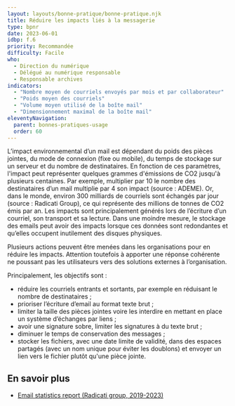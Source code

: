 ```yaml
---
layout: layouts/bonne-pratique/bonne-pratique.njk
title: Réduire les impacts liés à la messagerie
type: bpnr
date: 2023-06-01
idbp: f.6
priority: Recommandée
difficulty: Facile
who:
  - Direction du numérique
  - Délégué au numérique responsable
  - Responsable archives
indicators:
  - "Nombre moyen de courriels envoyés par mois et par collaborateur"
  - "Poids moyen des courriels"
  - "Volume moyen utilisé de la boîte mail"
  - "Dimensionnement maximal de la boîte mail"
eleventyNavigation:
  parent: bonnes-pratiques-usage
  order: 60
---
```


L’impact environnemental d’un mail est dépendant du poids des pièces jointes, du mode de connexion (fixe ou mobile), du temps de stockage sur un serveur et du nombre de destinataires. En fonction de ces paramètres, l'impact peut représenter quelques grammes d'émissions de CO2 jusqu'à plusieurs centaines. Par exemple, multiplier par 10 le nombre des destinataires d’un mail multiplie par 4 son impact (source : ADEME). Or, dans le monde, environ 300 milliards de courriels sont échangés par jour (source : Radicati Group), ce qui représente des millions de tonnes de CO2 émis par an. Les impacts sont principalement générés lors de l’écriture d’un courriel, son transport et sa lecture. Dans une moindre mesure, le stockage des emails peut avoir des impacts lorsque ces données sont redondantes et qu’elles occupent inutilement des disques physiques.

Plusieurs actions peuvent être menées dans les organisations pour en réduire les impacts. Attention toutefois à apporter une réponse cohérente ne poussant pas les utilisateurs vers des solutions externes à l’organisation.

Principalement, les objectifs sont :

* réduire les courriels entrants et sortants, par exemple en réduisant le nombre de destinataires ;
* prioriser l’écriture d’email au format texte brut ;
* limiter la taille des pièces jointes voire les interdire en mettant en place un système d’échanges par liens ;
* avoir une signature sobre, limiter les signatures à du texte brut ;
* diminuer le temps de conservation des messages ;
* stocker les fichiers, avec une date limite de validité, dans des espaces partagés (avec un nom unique pour éviter les doublons) et envoyer un lien vers le fichier plutôt qu'une pièce jointe.

## En savoir plus

* [Email statistics report (Radicati group, 2019-2023)](https://www.radicati.com/wp/wp-content/uploads/2018/12/Email-Statistics-Report-2019-2023-Executive-Summary.pdf)
